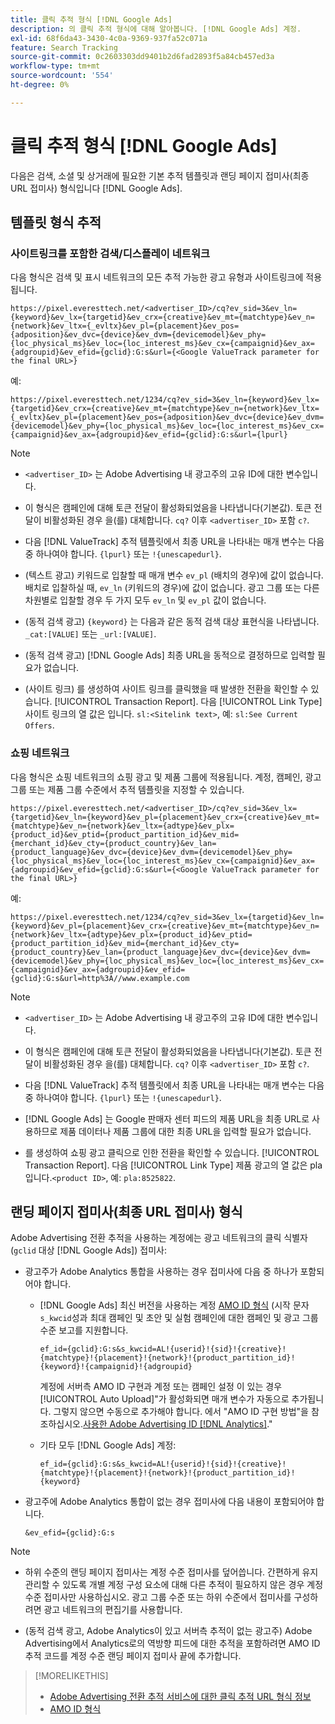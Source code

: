 ```yaml
---
title: 클릭 추적 형식 [!DNL Google Ads]
description: 의 클릭 추적 형식에 대해 알아봅니다. [!DNL Google Ads] 계정.
exl-id: 68f6da43-3430-4c0a-9369-937fa52c071a
feature: Search Tracking
source-git-commit: 0c2603303dd9401b2d6fad2893f5a84cb457ed3a
workflow-type: tm+mt
source-wordcount: '554'
ht-degree: 0%

---
```


# 클릭 추적 형식 [!DNL Google Ads]

다음은 검색, 소셜 및 상거래에 필요한 기본 추적 템플릿과 랜딩 페이지 접미사(최종 URL 접미사) 형식입니다 [!DNL Google Ads].

## 템플릿 형식 추적

### 사이트링크를 포함한 검색/디스플레이 네트워크

다음 형식은 검색 및 표시 네트워크의 모든 추적 가능한 광고 유형과 사이트링크에 적용됩니다.

`https://pixel.everesttech.net/<advertiser_ID>/cq?ev_sid=3&ev_ln={keyword}&ev_lx={targetid}&ev_crx={creative}&ev_mt={matchtype}&ev_n={network}&ev_ltx={_evltx}&ev_pl={placement}&ev_pos={adposition}&ev_dvc={device}&ev_dvm={devicemodel}&ev_phy={loc_physical_ms}&ev_loc={loc_interest_ms}&ev_cx={campaignid}&ev_ax={adgroupid}&ev_efid={gclid}:G:s&url={<Google ValueTrack parameter for the final URL>}`

예:

`https://pixel.everesttech.net/1234/cq?ev_sid=3&ev_ln={keyword}&ev_lx={targetid}&ev_crx={creative}&ev_mt={matchtype}&ev_n={network}&ev_ltx={_evltx}&ev_pl={placement}&ev_pos={adposition}&ev_dvc={device}&ev_dvm={devicemodel}&ev_phy={loc_physical_ms}&ev_loc={loc_interest_ms}&ev_cx={campaignid}&ev_ax={adgroupid}&ev_efid={gclid}:G:s&url={lpurl}`

>[!NOTE]
>
>* `<advertiser_ID>` 는 Adobe Advertising 내 광고주의 고유 ID에 대한 변수입니다.
>
>* 이 형식은 캠페인에 대해 토큰 전달이 활성화되었음을 나타냅니다(기본값). 토큰 전달이 비활성화된 경우 을(를) 대체합니다. `cq?` 이후 `<advertiser_ID>` 포함 `c?`.
>
>* 다음 [!DNL ValueTrack] 추적 템플릿에서 최종 URL을 나타내는 매개 변수는 다음 중 하나여야 합니다. `{lpurl}` 또는 `!{unescapedurl}`.
>
>* (텍스트 광고) 키워드로 입찰할 때 매개 변수 `ev_pl` (배치의 경우)에 값이 없습니다. 배치로 입찰하실 때, `ev_ln` (키워드의 경우)에 값이 없습니다. 광고 그룹 또는 다른 차원별로 입찰할 경우 두 가지 모두 `ev_ln` 및 `ev_pl` 값이 없습니다.
>
>* (동적 검색 광고) `{keyword}` 는 다음과 같은 동적 검색 대상 표현식을 나타냅니다. `_cat:[VALUE]` 또는 `_url:[VALUE]`.
>
>* (동적 검색 광고) [!DNL Google Ads] 최종 URL을 동적으로 결정하므로 입력할 필요가 없습니다.
>
>* (사이트 링크) 를 생성하여 사이트 링크를 클릭했을 때 발생한 전환을 확인할 수 있습니다. [!UICONTROL Transaction Report]. 다음 [!UICONTROL Link Type] 사이트 링크의 열 값은 입니다. `sl:<Sitelink text>`, 예: `sl:See Current Offers`.

### 쇼핑 네트워크

다음 형식은 쇼핑 네트워크의 쇼핑 광고 및 제품 그룹에 적용됩니다. 계정, 캠페인, 광고 그룹 또는 제품 그룹 수준에서 추적 템플릿을 지정할 수 있습니다.

`https://pixel.everesttech.net/<advertiser_ID>/cq?ev_sid=3&ev_lx={targetid}&ev_ln={keyword}&ev_pl={placement}&ev_crx={creative}&ev_mt={matchtype}&ev_n={network}&ev_ltx={adtype}&ev_plx={product_id}&ev_ptid={product_partition_id}&ev_mid={merchant_id}&ev_cty={product_country}&ev_lan={product_language}&ev_dvc={device}&ev_dvm={devicemodel}&ev_phy={loc_physical_ms}&ev_loc={loc_interest_ms}&ev_cx={campaignid}&ev_ax={adgroupid}&ev_efid={gclid}:G:s&url={<Google ValueTrack parameter for the final URL>}`

예:

`https://pixel.everesttech.net/1234/cq?ev_sid=3&ev_lx={targetid}&ev_ln={keyword}&ev_pl={placement}&ev_crx={creative}&ev_mt={matchtype}&ev_n={network}&ev_ltx={adtype}&ev_plx={product_id}&ev_ptid={product_partition_id}&ev_mid={merchant_id}&ev_cty={product_country}&ev_lan={product_language}&ev_dvc={device}&ev_dvm={devicemodel}&ev_phy={loc_physical_ms}&ev_loc={loc_interest_ms}&ev_cx={campaignid}&ev_ax={adgroupid}&ev_efid={gclid}:G:s&url=http%3A//www.example.com`

>[!NOTE]
>
>* `<advertiser_ID>` 는 Adobe Advertising 내 광고주의 고유 ID에 대한 변수입니다.
>
>* 이 형식은 캠페인에 대해 토큰 전달이 활성화되었음을 나타냅니다(기본값). 토큰 전달이 비활성화된 경우 을(를) 대체합니다. `cq?` 이후 `<advertiser_ID>` 포함 `c?`.
>
>* 다음 [!DNL ValueTrack] 추적 템플릿에서 최종 URL을 나타내는 매개 변수는 다음 중 하나여야 합니다. `{lpurl}` 또는 `!{unescapedurl}`.
>
>* [!DNL Google Ads] 는 Google 판매자 센터 피드의 제품 URL을 최종 URL로 사용하므로 제품 데이터나 제품 그룹에 대한 최종 URL을 입력할 필요가 없습니다.
>
>* 를 생성하여 쇼핑 광고 클릭으로 인한 전환을 확인할 수 있습니다. [!UICONTROL Transaction Report]. 다음 [!UICONTROL Link Type] 제품 광고의 열 값은 pla입니다.`<product ID>`, 예: `pla:8525822`.

## 랜딩 페이지 접미사(최종 URL 접미사) 형식

Adobe Advertising 전환 추적을 사용하는 계정에는 광고 네트워크의 클릭 식별자(`gclid` 대상 [!DNL Google Ads]) 접미사:

* 광고주가 Adobe Analytics 통합을 사용하는 경우 접미사에 다음 중 하나가 포함되어야 합니다.

   * [!DNL Google Ads] 최신 버전을 사용하는 계정 [AMO ID 형식](/help/integrations/analytics/ids.md#amo-id-formats) (시작 문자 `s_kwcid`성과 최대 캠페인 및 초안 및 실험 캠페인에 대한 캠페인 및 광고 그룹 수준 보고를 지원합니다.

     `ef_id={gclid}:G:s&s_kwcid=AL!{userid}!{sid}!{creative}!{matchtype}!{placement}!{network}!{product_partition_id}!{keyword}!{campaignid}!{adgroupid}`

     계정에 서버측 AMO ID 구현과 계정 또는 캠페인 설정 이 있는 경우[!UICONTROL Auto Upload]&quot;가 활성화되면 매개 변수가 자동으로 추가됩니다. 그렇지 않으면 수동으로 추가해야 합니다. 에서 &quot;AMO ID 구현 방법&quot;을 참조하십시오.[사용한 Adobe Advertising ID [!DNL Analytics]](/help/integrations/analytics/ids.md#amo-id-implement).&quot;

   * 기타 모두 [!DNL Google Ads] 계정:

     `ef_id={gclid}:G:s&s_kwcid=AL!{userid}!{sid}!{creative}!{matchtype}!{placement}!{network}!{product_partition_id}!{keyword}`

* 광고주에 Adobe Analytics 통합이 없는 경우 접미사에 다음 내용이 포함되어야 합니다.

  `&ev_efid={gclid}:G:s`

>[!NOTE]
>
>* 하위 수준의 랜딩 페이지 접미사는 계정 수준 접미사를 덮어씁니다. 간편하게 유지 관리할 수 있도록 개별 계정 구성 요소에 대해 다른 추적이 필요하지 않은 경우 계정 수준 접미사만 사용하십시오. 광고 그룹 수준 또는 하위 수준에서 접미사를 구성하려면 광고 네트워크의 편집기를 사용합니다.
>
>* (동적 검색 광고, Adobe Analytics이 있고 서버측 추적이 없는 광고주) Adobe Advertising에서 Analytics로의 역방향 피드에 대한 추적을 포함하려면 AMO ID 추적 코드를 계정 수준 랜딩 페이지 접미사 끝에 추가합니다.

>[!MORELIKETHIS]
>
>* [Adobe Advertising 전환 추적 서비스에 대한 클릭 추적 URL 형식 정보](formats-click-tracking-about.md)
>* [AMO ID 형식](/help/integrations/analytics/ids.md#amo-id-formats)

